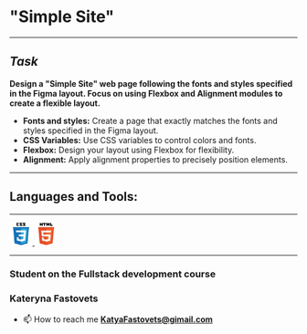 # "Simple Site"
____
## *Task*
**Design a "Simple Site" web page following the fonts and styles specified in the Figma layout. Focus on using Flexbox and Alignment modules to create a flexible layout.**
+ **Fonts and styles:** Create a page that exactly matches the fonts and styles specified in the Figma layout.
+ **CSS Variables:** Use CSS variables to control colors and fonts.
+ **Flexbox:** Design your layout using Flexbox for flexibility.
+ **Alignment:** Apply alignment properties to precisely position elements.
____
## Languages and Tools:
____
<a href="https://www.w3schools.com/css/" target="_blank" rel="noreferrer">
<img src="https://raw.githubusercontent.com/devicons/devicon/master/icons/css3/css3-original-wordmark.svg" alt="css3" width="40" height="40"/> </a> 
<a href="https://www.w3.org/html/" target="_blank" rel="noreferrer"> 
<img src="https://raw.githubusercontent.com/devicons/devicon/master/icons/html5/html5-original-wordmark.svg" alt="html5" width="40" height="40"/> </a>

____
### Student on the Fullstack development course
### Kateryna Fastovets
- 📫 How to reach me **KatyaFastovets@gimail.com**

